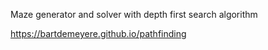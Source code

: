 Maze generator and solver with depth first search algorithm

https://bartdemeyere.github.io/pathfinding
